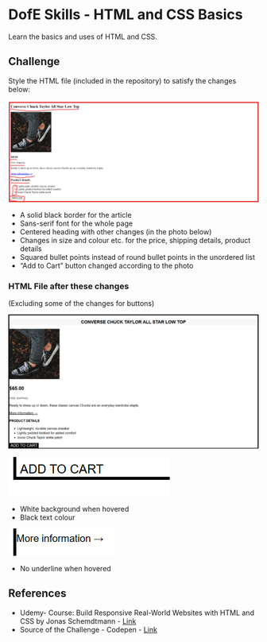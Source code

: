 # DofE Skills - HTML and CSS Basics

Learn the basics and uses of HTML and CSS.

## Challenge

Style the HTML file (included in the repository) to satisfy the changes below:

![Original HTML file without styles](https://github.com/MethulaPerera/DofE-Skills/blob/images/beforestyle_html.png?raw=true)

* A solid black border for the article
* Sans-serif font for the whole page
* Centered heading with other changes (in the photo below)
* Changes in size and colour etc. for the price, shipping details, product details
* Squared bullet points instead of round bullet points in the unordered list
* “Add to Cart” button changed according to the photo

### HTML File after these changes

(Excluding some of the changes for buttons)

![HTML file after styles applied](https://github.com/MethulaPerera/DofE-Skills/blob/images/afterstyle_html.png?raw=true)

![Add-to-cart-button-hover](https://github.com/MethulaPerera/DofE-Skills/blob/images/add-to-cart.png?raw=true)

* White background when hovered
* Black text colour

![More-info-button-hover](https://github.com/MethulaPerera/DofE-Skills/blob/images/more-info.png?raw=true)

* No underline when hovered


## References

* Udemy- Course: Build Responsive Real-World Websites with HTML and CSS by Jonas Schemdtmann - [Link](https://vmlct.udemy.com/course/design-and-develop-a-killer-website-with-html5-and-css3/learn/lecture/27512140#overview)
* Source of the Challenge - Codepen - [Link](https://codepen.io/jonasschmedtmann/pen/ZELVmJX/48f20ea036df9afc09978b07eca226b8)
